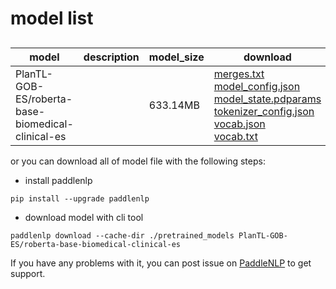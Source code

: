 #  model list

##  

| model  | description | model_size  | download         |
| --- | --- | --- | --- |
|PlanTL-GOB-ES/roberta-base-biomedical-clinical-es|  | 633.14MB | [merges.txt](https://bj.bcebos.com/paddlenlp/models/community/PlanTL-GOB-ES/roberta-base-biomedical-clinical-es/merges.txt)<br>[model_config.json](https://bj.bcebos.com/paddlenlp/models/community/PlanTL-GOB-ES/roberta-base-biomedical-clinical-es/model_config.json)<br>[model_state.pdparams](https://bj.bcebos.com/paddlenlp/models/community/PlanTL-GOB-ES/roberta-base-biomedical-clinical-es/model_state.pdparams)<br>[tokenizer_config.json](https://bj.bcebos.com/paddlenlp/models/community/PlanTL-GOB-ES/roberta-base-biomedical-clinical-es/tokenizer_config.json)<br>[vocab.json](https://bj.bcebos.com/paddlenlp/models/community/PlanTL-GOB-ES/roberta-base-biomedical-clinical-es/vocab.json)<br>[vocab.txt](https://bj.bcebos.com/paddlenlp/models/community/PlanTL-GOB-ES/roberta-base-biomedical-clinical-es/vocab.txt) |

or you can download all of model file with the following steps:

* install paddlenlp

```shell
pip install --upgrade paddlenlp
```

* download model with cli tool

```shell
paddlenlp download --cache-dir ./pretrained_models PlanTL-GOB-ES/roberta-base-biomedical-clinical-es
```

If you have any problems with it, you can post issue on [PaddleNLP](https://github.com/PaddlePaddle/PaddleNLP) to get support.
